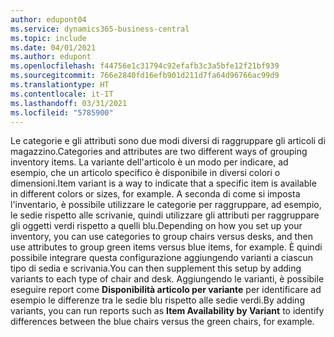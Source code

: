 ```yaml
---
author: edupont04
ms.service: dynamics365-business-central
ms.topic: include
ms.date: 04/01/2021
ms.author: edupont
ms.openlocfilehash: f44756e1c31794c92efafb3c3a5bfe12f21bf939
ms.sourcegitcommit: 766e2840fd16efb901d211d7fa64d96766ac99d9
ms.translationtype: HT
ms.contentlocale: it-IT
ms.lasthandoff: 03/31/2021
ms.locfileid: "5785900"
---
```

<span data-ttu-id="c5f30-101">Le categorie e gli attributi sono due modi diversi di raggruppare gli articoli di magazzino.</span><span class="sxs-lookup"><span data-stu-id="c5f30-101">Categories and attributes are two different ways of grouping inventory items.</span></span> <span data-ttu-id="c5f30-102">La variante dell'articolo è un modo per indicare, ad esempio, che un articolo specifico è disponibile in diversi colori o dimensioni.</span><span class="sxs-lookup"><span data-stu-id="c5f30-102">Item variant is a way to indicate that a specific item is available in different colors or sizes, for example.</span></span> <span data-ttu-id="c5f30-103">A seconda di come si imposta l'inventario, è possibile utilizzare le categorie per raggruppare, ad esempio, le sedie rispetto alle scrivanie, quindi utilizzare gli attributi per raggruppare gli oggetti verdi rispetto a quelli blu.</span><span class="sxs-lookup"><span data-stu-id="c5f30-103">Depending on how you set up your inventory, you can use categories to group chairs versus desks, and then use attributes to group green items versus blue items, for example.</span></span> <span data-ttu-id="c5f30-104">È quindi possibile integrare questa configurazione aggiungendo varianti a ciascun tipo di sedia e scrivania.</span><span class="sxs-lookup"><span data-stu-id="c5f30-104">You can then supplement this setup by adding variants to each type of chair and desk.</span></span> <span data-ttu-id="c5f30-105">Aggiungendo le varianti, è possibile eseguire report come **Disponibilità articolo per variante** per identificare ad esempio le differenze tra le sedie blu rispetto alle sedie verdi.</span><span class="sxs-lookup"><span data-stu-id="c5f30-105">By adding variants, you can run reports such as **Item Availability by Variant** to identify differences between the blue chairs versus the green chairs, for example.</span></span>
